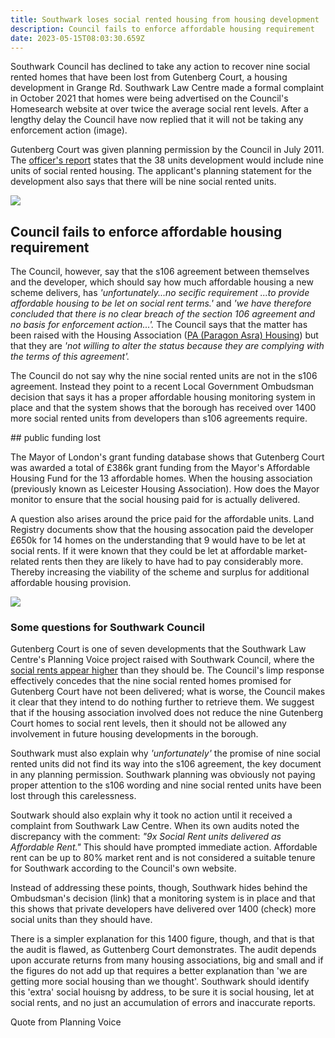 ```yaml
---
title: Southwark loses social rented housing from housing development
description: Council fails to enforce affordable housing requirement
date: 2023-05-15T08:03:30.659Z
---
```

Southwark Council has declined to take any action to recover nine social rented homes that have been lost from Gutenberg Court, a housing development in Grange Rd.  Southwark Law Centre made a formal complaint in October 2021 that homes were being advertised on the Council's Homesearch website at over twice the average social rent levels.   After a lengthy delay the Council have now replied that it will not be taking any enforcement action (image).

Gutenberg Court was given planning permission by the Council in July 2011.  The [officer's report](https://moderngov.southwark.gov.uk/documents/s21421/Item%201%20report.pdf) states that the 38 units development would include nine units of social rented housing.  The applicant's planning statement for the development also says that there will be nine social rented units. 

![](img/11_ap_1390-planning_statement-3054269.pdf-google-chrome-15_05_2023-10_10_25.png)

## Council fails to enforce affordable housing requirement

 The Council, however, say that the s106 agreement between themselves and the developer, which should say how much affordable housing a new scheme delivers, has *'unfortunately...no secific requirement ...to provide affordable housing to be let on social rent terms.'* and *'we have therefore concluded that there is no clear breach of the section 106 agreement and no basis for enforcement action...'.*   The Council says that the matter has been raised with the Housing Association ([PA (Paragon Asra) Housing](https://www.pahousing.co.uk/)) but that they are *'not willing to alter the status because they are complying with the terms of this agreement'.* 

The Council do not say why the nine social rented units are not in the s106 agreement.  Instead they point to a recent Local Government Ombudsman decision that says it has a proper affordable housing monitoring system in place and that the system shows that the borough has received over 1400 more social rented units from developers than s106 agreements require.

\## public funding lost

The Mayor of London's grant funding database shows that Gutenberg Court was awarded a total of £386k grant funding from the Mayor's Affordable Housing Fund for the 13 affordable homes. When the housing association (previously known as Leicester Housing Association). How does the Mayor monitor to ensure that the social housing paid for is actually delivered. 

A question also arises around the price paid for the affordable units. Land Registry documents show that the housing assocation paid the developer £650k for 14 homes on the understanding that 9 would have to be let at social rents. If it were known that they could be let at affordable market-related rents then they are likely to have had to pay considerably more. Thereby increasing the viability of the scheme and surplus for additional affordable housing provision.

![](img/gutenbergfunding.png)

### Some questions for Southwark Council

Gutenberg Court is one of seven developments that the Southwark Law Centre's Planning Voice project raised with Southwark Council, where the [social rents appear higher](https://www.35percent.org/posts/southwarks-new-developments-that-fail-to-deliver-social-rent/) than they should be.  The Council's limp response effectively concedes that the nine social rented homes promised for Gutenberg Court have not been delivered; what is worse, the Council makes it clear that they intend to do nothing further to retrieve them.  We suggest that if the housing association involved does not reduce the nine Gutenberg Court homes to social rent levels, then it should not be allowed any involvement in future housing developments in the borough.

Southwark must also explain why *'unfortunately'* the promise of nine social rented units did not find its way into the s106 agreement, the key document in any planning permission.  Southwark planning was obviously not paying proper attention to the s106 wording and nine social rented units have been lost through this carelessness.

Soutwark should also explain why it took no action until it received a complaint from Southwark Law Centre. When its own audits noted the discrepancy with the comment: *"9x Social Rent units delivered as Affordable Rent."* This should have prompted immediate action. Affordable rent can be up to 80% market rent and is not considered a suitable tenure for Southwark according to the Council's own website.

Instead of addressing these points, though, Southwark hides behind the Ombudsman's decision (link) that a monitoring system is in place and that this shows that private developers have delivered over 1400 (check) more social units than they should have.

There is a simpler explanation for this 1400 figure, though, and that is that the audit is flawed, as Guttenberg Court demonstrates.  The audit depends upon accurate returns from many housing associations, big and small and if the figures do not add up that requires a better explanation than 'we are getting more social housing than we thought'.  Southwark should identify this 'extra' social houisng by address, to be sure it is social housing, let at social rents, and no just an accumulation of errors and inaccurate reports.  

Quote from Planning Voice